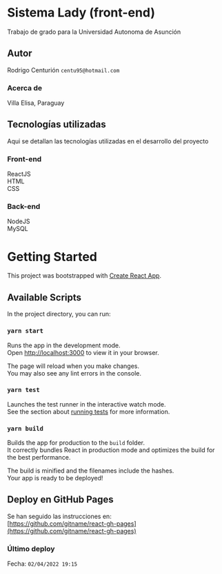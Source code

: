 # Sistema Lady (front-end)
Trabajo de grado para la Universidad Autonoma de Asunción

## Autor
Rodrigo Centurión `centu95@hotmail.com`

### Acerca de
Villa Elisa, Paraguay

## Tecnologías utilizadas
Aqui se detallan las tecnologías utilizadas en el desarrollo del proyecto

### Front-end
ReactJS \
HTML \
CSS

### Back-end
NodeJS \
MySQL


# Getting Started
This project was bootstrapped with [Create React App](https://github.com/facebook/create-react-app).

## Available Scripts
In the project directory, you can run:

### `yarn start`
Runs the app in the development mode.\
Open [http://localhost:3000](http://localhost:3000) to view it in your browser.

The page will reload when you make changes.\
You may also see any lint errors in the console.

### `yarn test`
Launches the test runner in the interactive watch mode.\
See the section about [running tests](https://facebook.github.io/create-react-app/docs/running-tests) for more information.

### `yarn build`
Builds the app for production to the `build` folder.\
It correctly bundles React in production mode and optimizes the build for the best performance.

The build is minified and the filenames include the hashes.\
Your app is ready to be deployed!

## Deploy en GitHub Pages
Se han seguido las instrucciones en: \
[https://github.com/gitname/react-gh-pages](https://github.com/gitname/react-gh-pages)

### Último deploy
Fecha: `02/04/2022 19:15`